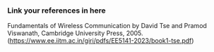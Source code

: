 ### Link your references in here

Fundamentals of Wireless Communication by David Tse and Pramod Viswanath, Cambridge University Press, 2005. (https://www.ee.iitm.ac.in/giri/pdfs/EE5141-2023/book1-tse.pdf)